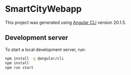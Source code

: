 # SmartCityWebapp

This project was generated using [Angular CLI](https://github.com/angular/angular-cli) version 20.1.5.

## Development server

To start a local development server, run:

```bash
npm install -g @angular/cli
npm install
npm run start
```
